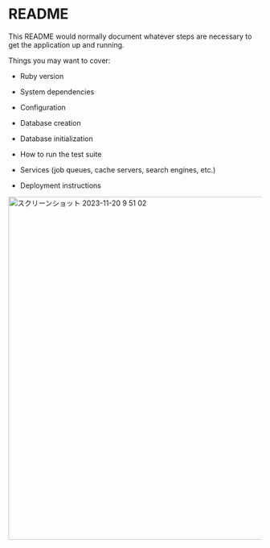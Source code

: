 # README

This README would normally document whatever steps are necessary to get the
application up and running.

Things you may want to cover:

* Ruby version

* System dependencies

* Configuration

* Database creation

* Database initialization

* How to run the test suite

* Services (job queues, cache servers, search engines, etc.)

* Deployment instructions

<img width="681" alt="スクリーンショット 2023-11-20 9 51 02" src="https://github.com/Rizap-tomoki/RailsTraining/assets/128169244/963d8979-a833-4e64-be27-b2f677502708">
